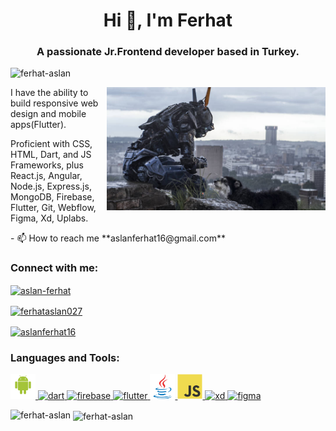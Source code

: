 
<h1 align="center">Hi 👋, I'm Ferhat</h1>

<h3 align="center">A passionate Jr.Frontend developer based in Turkey.</h3>

<p align="left"> <img src="https://komarev.com/ghpvc/?username=ferhat-aslan&label=Profile%20views&color=0e75b6&style=flat" alt="ferhat-aslan" /> </p>
<img align='right' src="./image.jpg" width="350" />
<p>I have the ability to build responsive web design and mobile apps(Flutter).</p>
<p>Proficient with CSS, HTML, Dart, and JS Frameworks, plus React.js, Angular, Node.js, Express.js, MongoDB, 
 Firebase, Flutter, Git, Webflow, Figma, Xd, Uplabs.</p>
- 📫 How to reach me **aslanferhat16@gmail.com**

<h3 align="left">Connect with me:</h3>

<p align="left">

<a href="https://linkedin.com/in/aslanferhat" target="blank"><img align="center" src="https://raw.githubusercontent.com/rahuldkjain/github-profile-readme-generator/master/src/images/icons/Social/linked-in-alt.svg" alt="aslan-ferhat" height="30" width="40" /></a>

<a href="https://instagram.com/ferhataslan027" target="blank"><img align="center" src="https://raw.githubusercontent.com/rahuldkjain/github-profile-readme-generator/master/src/images/icons/Social/instagram.svg" alt="ferhataslan027" height="30" width="40" /></a>

<a href="https://www.hackerrank.com/aslanferhat16" target="blank"><img align="center" src="https://raw.githubusercontent.com/rahuldkjain/github-profile-readme-generator/master/src/images/icons/Social/hackerrank.svg" alt="aslanferhat16" height="30" width="40" /></a>

</p>

<h3 align="left">Languages and Tools:</h3>

<p align="left"> <a href="https://developer.android.com" target="_blank" rel="noreferrer"> <img src="https://raw.githubusercontent.com/devicons/devicon/master/icons/android/android-original-wordmark.svg" alt="android" width="40" height="40"/> </a> <a href="https://dart.dev" target="_blank" rel="noreferrer"> <img src="https://www.vectorlogo.zone/logos/dartlang/dartlang-icon.svg" alt="dart" width="40" height="40"/> </a> <a href="https://firebase.google.com/" target="_blank" rel="noreferrer"> <img src="https://www.vectorlogo.zone/logos/firebase/firebase-icon.svg" alt="firebase" width="40" height="40"/> </a> <a href="https://flutter.dev" target="_blank" rel="noreferrer"> <img src="https://www.vectorlogo.zone/logos/flutterio/flutterio-icon.svg" alt="flutter" width="40" height="40"/> </a> <a href="https://www.java.com" target="_blank" rel="noreferrer"> <img src="https://raw.githubusercontent.com/devicons/devicon/master/icons/java/java-original.svg" alt="java" width="40" height="40"/> </a> <a href="https://developer.mozilla.org/en-US/docs/Web/JavaScript" target="_blank" rel="noreferrer"> <img src="https://raw.githubusercontent.com/devicons/devicon/master/icons/javascript/javascript-original.svg" alt="javascript" width="40" height="40"/> </a> <a href="https://www.adobe.com/products/xd.html" target="_blank" rel="noreferrer"> <img src="https://cdn.worldvectorlogo.com/logos/adobe-xd.svg" alt="xd" width="40" height="40"/> </a><a href="https://www.figma.com/" target="_blank" rel="noreferrer"> <img src="https://cdn.worldvectorlogo.com/logos/figma-1.svg" alt="figma" width="40" height="40"/> </a> </p>

<p><img align="left" src="https://github-readme-stats.vercel.app/api/top-langs?username=ferhat-aslan&show_icons=true&locale=en&layout=compact" alt="ferhat-aslan" /></p>

<p>&nbsp;<img align="center" src="https://github-readme-stats.vercel.app/api?username=ferhat-aslan&show_icons=true&locale=en" alt="ferhat-aslan" /></p>



